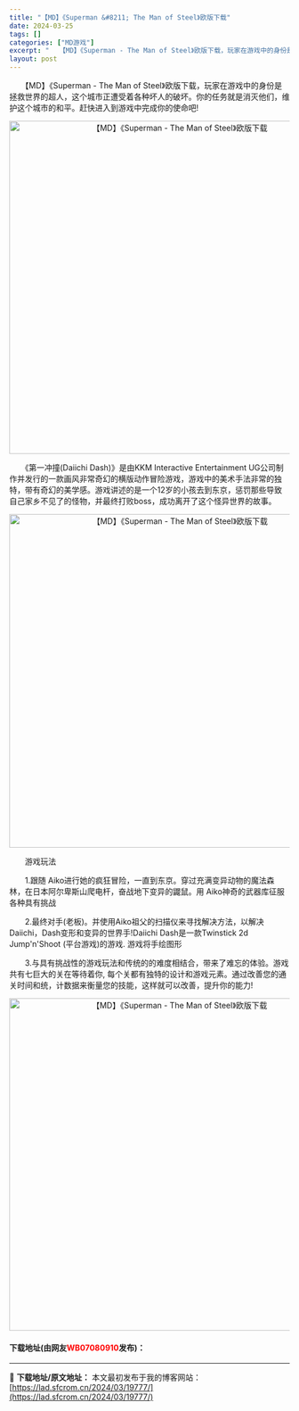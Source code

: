 ```yaml
---
title: "【MD】《Superman &#8211; The Man of Steel》欧版下载"
date: 2024-03-25
tags: []
categories: ["MD游戏"]
excerpt: "　　【MD】《Superman - The Man of Steel》欧版下载，玩家在游戏中的身份是拯救世界的超人，这个城市正遭受着各种坏人的破坏。你的任务就是消灭他们，维护这个城市的和平。赶快进入到游戏中完成你的使命吧! 　　《第一冲撞(Daiichi Dash)》是由KKM Interactiv&hellip;"
layout: post
---
```


 <p>　　【MD】《Superman - The Man of Steel》欧版下载，玩家在游戏中的身份是拯救世界的超人，这个城市正遭受着各种坏人的破坏。你的任务就是消灭他们，维护这个城市的和平。赶快进入到游戏中完成你的使命吧!</p> <p align="center"><img align="" border="0" src="https://lad.sfcrom.cn/wp-content/uploads/2024/03/20240325_660113ffbc9bd.png" width="597" alt="【MD】《Superman - The Man of Steel》欧版下载" /></p> <p>　　《第一冲撞(Daiichi Dash)》是由KKM Interactive Entertainment UG公司制作并发行的一款画风非常奇幻的横版动作冒险游戏，游戏中的美术手法非常的独特，带有奇幻的美学感。游戏讲述的是一个12岁的小孩去到东京，惩罚那些导致自己家乡不见了的怪物，并最终打败boss，成功离开了这个怪异世界的故事。</p> <p align="center"><img align="" border="0" src="https://lad.sfcrom.cn/wp-content/uploads/2024/03/20240325_66011400eb1ff.png" width="598" alt="【MD】《Superman - The Man of Steel》欧版下载" /></p> <p>　　游戏玩法</p> <p>　　1.跟随 Aiko进行她的疯狂冒险，⼀直到东京。穿过充满变异动物的魔法森林，在日本阿尔卑斯山爬电杆，奋战地下变异的鼹鼠。用 Aiko神奇的武器库征服各种具有挑战</p> <p>　　2.最终对手(老板)。并使用Aiko祖⽗的扫描仪来寻找解决方法，以解决Daiichi，Dash变形和变异的世界手!Daiichi Dash是⼀款Twinstick 2d Jump&#39;n&#39;Shoot (平台游戏)的游戏. 游戏将手绘图形</p> <p>　　3.与具有挑战性的游戏玩法和传统的的难度相结合，带来了难忘的体验。游戏共有七巨⼤的关在等待着你, 每个关都有独特的设计和游戏元素。通过改善您的通关时间和统，计数据来衡量您的技能，这样就可以改善，提升你的能⼒!</p> <p align="center"><img align="" border="0" src="https://lad.sfcrom.cn/wp-content/uploads/2024/03/20240325_660114023fc86.png" width="596" alt="【MD】《Superman - The Man of Steel》欧版下载" /></p> <p><h4>下载地址(由网友<font color="red">WB07080910</font>发布)：</h4></p> 

---
📖 **下载地址/原文地址：** 本文最初发布于我的博客网站：[https://lad.sfcrom.cn/2024/03/19777/](https://lad.sfcrom.cn/2024/03/19777/)
